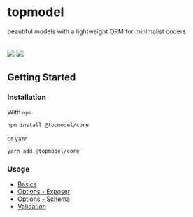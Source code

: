 # topmodel

beautiful models with a lightweight ORM for minimalist coders

![](https://github.com/alxpereira/topmodel/workflows/lint-test/badge.svg)
[![](https://badgen.now.sh/codecov/c/github/alxpereira/topmodel)](https://codecov.io/gh/alxpereira/topmodel/)
---

## Getting Started

### Installation

With `npm`
```sh
npm install @topmodel/core
```

or `yarn`
```sh
yarn add @topmodel/core
```

### Usage

- [Basics](packages/core/README.md)
- [Options - Exposer](packages/core/README.md#optionsexposer)
- [Options - Schema](packages/core/README.md#optionsschema)
- [Validation](packages/core/README.md#validation)